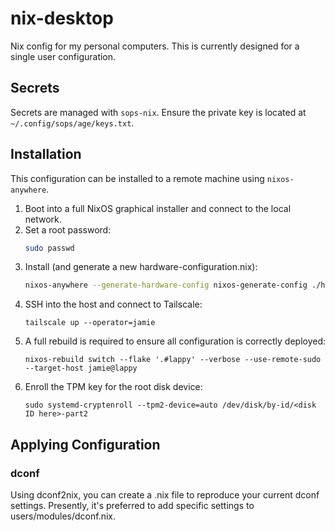 # nix-desktop

Nix config for my personal computers. This is currently designed for a single user configuration.

## Secrets

Secrets are managed with `sops-nix`. Ensure the private key is located at `~/.config/sops/age/keys.txt`.

## Installation

This configuration can be installed to a remote machine using `nixos-anywhere`.

1. Boot into a full NixOS graphical installer and connect to the local network.
2. Set a root password:
   ```sh
   sudo passwd
   ```
3. Install (and generate a new hardware-configuration.nix):
   ```sh
   nixos-anywhere --generate-hardware-config nixos-generate-config ./hosts/lappy/hardware-configuration.nix --flake '.#lappy' --target-host root@10.0.0.66
   ```
4. SSH into the host and connect to Tailscale:
   ```
   tailscale up --operator=jamie
   ```
5. A full rebuild is required to ensure all configuration is correctly deployed:
   ```
   nixos-rebuild switch --flake '.#lappy' --verbose --use-remote-sudo --target-host jamie@lappy
   ```
6. Enroll the TPM key for the root disk device:
   ```
   sudo systemd-cryptenroll --tpm2-device=auto /dev/disk/by-id/<disk ID here>-part2
   ```

## Applying Configuration

### dconf

Using dconf2nix, you can create a .nix file to reproduce your current dconf settings. Presently, it's preferred to add specific settings to users/modules/dconf.nix.
